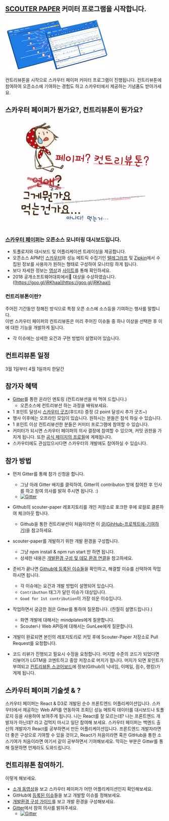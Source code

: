 ## [SCOUTER PAPER](https://github.com/scouter-contrib/scouter-paper) 커미터 프로그램을 시작합니다.
![이게 뭔가요?](./bg-small.png)

컨트리뷰톤을 시작으로 스카우터 페이퍼 커미터 프로그램이 진행됩니다. 
컨트리뷰톤에 참여하여 오픈소스에 기여하는 경험도 하고 스카우터에서 제공하는 기념품도 받아가세요. 

## 스카우터 페이퍼가 뭔가요?, 컨트리뷰톤이 뭔가요?
![이게 뭔가요?](./paper-is-not-food-small.png)

### [스카우터 페이퍼](https://scouter-contrib.github.io/scouter-paper/)는 오픈소스 모니터링 대시보드입니다.
 - 토폴로지와 대시보드 및 어플리케이션 트레이싱을 제공합니다.
 - 오픈소스 APM인 [스카우터](https://github.com/scouter-project/scouter)와 성능 메트릭 수집기인 [텔레그라프](https://www.influxdata.com/time-series-platform/telegraf/) 및 [Zipkin](https://zipkin.io/)에서 수집된 정보를 사용자가 원하는 형태로 구성하여 모니터링 하게 됩니다.
 - 보다 자세한 정보는 [영상](https://youtu.be/NjJ0dGhdIbU)과 [사이트](https://scouter-contrib.github.io/scouter-paper/)를 통해 확인하세요.
 - 2018 공개소프트웨어대회에서 대상을 수상하였습니다. ([https://goo.gl/jRKhaa](https://goo.gl/jRKhaa))

### 컨트리뷰톤이란?
주어진 기간동안 정해진 방식으로 특정 오픈 소스에 소스등을 기여하는 행사를 말합니다.  
이번 스카우터 페이퍼의 컨트리뷰톤은 미리 주어진 이슈들 중 하나 이상을 선택한 후 이에 대한 기능을 개발하게 됩니다.
 - 각 이슈에는 상세한 요건과 구현 방법이 설명되어 있습니다.

## 컨트리뷰톤 일정
3월 1일부터 4월 1일까지 한달간

## 참가자 혜택
 - [Gitter](https://gitter.im/paper-contributhon/community?utm_source=share-link&utm_medium=link&utm_campaign=share-link)를 통한 온라인 멘토링 (컨트리뷰션을 떠 먹여 드립니다.)
   - 오픈소스에 컨트리뷰션 하는 과정을 배워보세요.
 - 1 포인트 달성시 [스카우터 굿즈](./scouter-goods.md)(후드티) 증정 (2 point 달성시 추가 굿즈~)
 - 행사 이후에는 오프라인 모임이 있습니다. 원하시는 분들은 참석 하실 수 있습니다.
 - 1 포인트 이상 컨트리뷰션한 분들은 커미터 프로그램에 참여할 수 있습니다.
 - 커미터가 되시면 스카우터 페이퍼의 의사 결정에 참여할 수 있으며, 커밋 권한을 가지게 됩니다. 또한 [공식 페이지의 프로필](https://scouter-contrib.github.io/scouter-paper/index.html#people-who-make)에 게제됩니다.
 - 스카우터에도 관심있으시다면 스카우터의 개발에도 참여하실 수 있습니다.

## 참가 방법
 - 먼저 Gitter를 통해 참가 신청을 합니다.
   - 그냥 아래 Gitter 배지를 클릭하여, Gitter의 contributon 방에 참여한 후 인사를 하고 참여 의사를 밝혀 주시면 됩니다. :)
   - [![Gitter](https://badges.gitter.im/paper-contributhon/community.svg)](https://gitter.im/paper-contributhon/community?utm_source=badge&utm_medium=badge&utm_campaign=pr-badge)

 - Github의 scouter-paper 레포지토리를 개인 저장소로 포크한 후에 로컬로 클론하여 체크아웃 합니다.
   - Github을 통한 컨트리뷰션이 처음이라면 이 [글(GihHub-프로젝트에-기여하기)](https://git-scm.com/book/ko/v2/GitHub-GitHub-%ED%94%84%EB%A1%9C%EC%A0%9D%ED%8A%B8%EC%97%90-%EA%B8%B0%EC%97%AC%ED%95%98%EA%B8%B0)을 참고하세요.

 - scouter-paper를 개발하기 위한 개발 환경을 구성합니다.
   - 그냥 npm install & npm run start 만 하면 됩니다.
   - 상세한 내용은 [개발환경 구성 및 데모 환경 연결](./preparing-development.md)을 참고하세요.

 - 준비가 끝나면 [Github에 등록된 이슈들](https://github.com/scouter-contrib/scouter-paper/issues)을 확인하고, 해결할 이슈를 선택하여 작업하시면 됩니다.
   - 각 이슈에는 요건과 개발 방법이 설명되어 있습니다.
   - `Contributhon` 태그가 달린 이슈가 대상입니다.
   - `Good for 1st contribution`이 가장 쉬운 이슈입니다.

 - 작업하면서 궁금한 점은 Gitter를 통하여 질문합니다. (친절히 설명드립니다.)
   - 화면 개발에 대해서는 mindplates에게 질문합니다.
   - Scouter나 Web API등에 대해서는 GunLee에게 질문합니다.

 - 개발이 완료되면 본인의 레포지토리로 커밋 후에 Scouter-Paper 저장소로 Pull Request를 요청합니다.
 - 코드 리뷰가 진행되고 필요시 수정을 요청합니다. 머지할 수준의 코드가 되었다면 리뷰어가 LGTM을 코멘트하고 중앙 저장소로 머지가 됩니다. 머지가 되면 포인트가 부여되고 [컨트리뷰톤 스코어보드]()에 정보(Github의 닉네임, 이메일, 점수, 랭킹)가 게제 됩니다.

## 스카우터 페이퍼 기술셋 & ?
스카우터 페이퍼는 React & D3로 개발된 순수 프론트엔드 어플리케이션입니다. 
스카우터에서 제공하는 Web API를 연동하여 조회딘 성능 메트릭 데이터를 대시보드나 토폴로지 등을 사용하여 보여주게 됩니다. 
나는 React를 잘 모르는데? 나는 프론트엔드 개발자가 아닌데? 라고 겁먹지 마시고 일단 참여해 보세요.
스카우터 페이퍼는 백엔드 출신의 개발자가 React를 공부하면서 만든 어플리케이션입니다. 
프론트엔드 개발자라면 더 좋은 구성으로 기여할 수 있을 것이고, React가 처음이라면 혹은 GitHub을 통한 소스기여가 처음이라면 여기서 같이 공부하면서 기여해보세요. 막히는 부분은 Gitter를 통해 질문하면 언제라도 도와드립니다. 

## 컨트리뷰톤 참여하기.
이렇게 해보세요.
 - [소개 동영상](https://youtu.be/NjJ0dGhdIbU)을 보고 스카우터 페이퍼가 어떤 어플리케이션인지 확인해보세요.
 - GitHub에 [등록된 이슈](https://github.com/scouter-contrib/scouter-paper/issues)들을 보고 개발할 이슈를 정해보세요.
 - [개발환경 구성 가이드](./preparing-development.md)를 보고 개발 환경을 구성해보세요.
 - [Gitter](https://gitter.im/paper-contributhon/community?utm_source=share-link&utm_medium=link&utm_campaign=share-link)에서 참여 의사를 밝혀주세요.
   - [![Gitter](https://badges.gitter.im/paper-contributhon/community.svg)](https://gitter.im/paper-contributhon/community?utm_source=badge&utm_medium=badge&utm_campaign=pr-badge)
